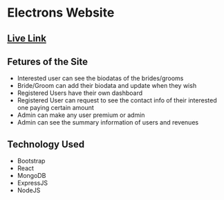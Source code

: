 # Electrons Website

## [Live Link](https://fairmarriage-fb268.web.app)

## Fetures of the Site
  - Interested user can see the biodatas of the brides/grooms
  - Bride/Groom can add their biodata and update when they wish
  - Registered Users have their own dashboard 
  - Registered User can request to see the contact info of their interested one paying certain amount
  - Admin can make any user premium or admin 
  - Admin can see the summary information of users and revenues

## Technology Used
  - Bootstrap
  - React
  - MongoDB
  - ExpressJS
  - NodeJS